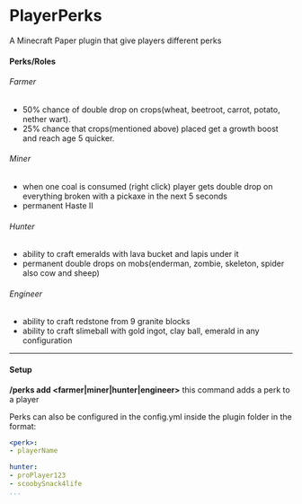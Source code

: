 # PlayerPerks
A Minecraft Paper plugin that give players different perks

#### Perks/Roles
###### Farmer
- 50% chance of double drop on crops(wheat, beetroot, carrot, potato, nether wart).
- 25% chance that crops(mentioned above) placed get a growth boost and reach age 5 quicker.

###### Miner
- when one coal is consumed (right click) player gets double drop on everything broken with a pickaxe in the next 5 seconds
- permanent Haste II

###### Hunter
- ability to craft emeralds with lava bucket and lapis under it
- permanent double drops on mobs(enderman, zombie, skeleton, spider also cow and sheep)

###### Engineer
- ability to craft redstone from 9 granite blocks
- ability to craft slimeball with gold ingot, clay ball, emerald in any configuration
---
#### Setup
**/perks add <playername> <farmer|miner|hunter|engineer>**
this command adds a perk to a player

Perks can also be configured in the config.yml inside the plugin folder in the format:
```yml
<perk>:
- playerName

hunter:
- proPlayer123
- scoobySnack4life
...
```
